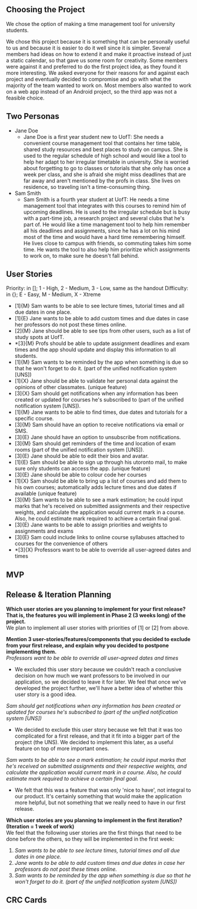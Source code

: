 ## Choosing the Project
We chose the option of making a time management tool for university students.

We chose this project because it is something that can be personally useful to us and because it is easier to do it well since it is simpler. Several members had ideas on how to extend it and make it proactive instead of just a static calendar, so that gave us some room for creativity. Some members were against it and preferred to do the first project idea, as they found it more interesting. We asked everyone for their reasons for and against each project and eventually decided to compromise and go with what the majority of the team wanted to work on. Most members also wanted to work on a web app instead of an Android project, so the third app was not a feasible choice.

## Two Personas
* Jane Doe
  * Jane Doe is a first year student new to UofT: She needs a convenient course management tool that contains her time table, shared study resources and best places to study on campus. She is used to the regular schedule of high school and would like a tool to help her adapt to her irregular timetable in university. She is worried about forgetting to go to classes or tutorials that she only has once a week per class, and she is afraid she might miss deadlines that are far away and aren't mentioned by the profs in class. She lives on residence, so traveling isn't a time-consuming thing.
* Sam Smith
  * Sam Smith is a fourth year student at UofT: He needs a time management tool that integrates with this courses to remind him of upcoming deadlines. He is used to the irregular schedule but is busy with a part-time job, a research project and several clubs that he's part of. He would like a time management tool to help him remember all his deadlines and assignments, since he has a lot on his mind most of the time and would have a hard time remembering himself. He lives close to campus with friends, so commuting takes him some time. He wants the tool to also help him prioritize which assignments to work on, to make sure he doesn't fall behind.

## User Stories
Priority: in []; 1 - High, 2 - Medium, 3 - Low, same as the handout
Difficulty: in {}; E - Easy, M - Medium, X - Xtreme

* [1]{M} Sam wants to be able to see lecture times, tutorial times and all due dates in one place.
* [1]{E} Jane wants to be able to add custom times and due dates in case her professors do not post these times online.
* [2]{M} Jane should be able to see tips from other users, such as a list of study spots at UofT.
* *[3]{M} Profs should be able to update assignment deadlines and exam times and the app should update and display this information to all students.
* [1]{M} Sam wants to be reminded by the app when something is due so that he won't forget to do it. (part of the unified notification system [UNS])
* [1]{X} Jane should be able to validate her personal data against the opinions of other classmates. (unique feature)
* [3]{X} Sam should get notifications when any information has been created or updated for courses he's subscribed to (part of the unified notification system [UNS]).
* [1]{M} Jane wants to be able to find times, due dates and tutorials for a specific course.
* [3]{M} Sam should have an option to receive notifications via email or SMS.
* [3]{E} Jane should have an option to unsubscribe from notifications.
* [3]{M} Sam should get reminders of the time and location of exam rooms (part of the unified notification system [UNS]).
* [3]{E} Jane should be able to edit their bios and avatar.
* [1]{E} Sam should be able to sign up through his utoronto mail, to make sure only students can access the app. (unique feature)
* [3]{E} Jane should be able to colour code her courses
* [1]{X} Sam should be able to bring up a list of courses and add them to his own courses; automatically adds lecture times and due dates if available (unique feature)
* [3]{M} Sam wants to be able to see a mark estimation; he could input marks that he's received on submitted assignments and their respective weights, and calculate the application would current mark in a course. Also, he could estimate mark required to achieve a certain final goal.
* [3]{E} Jane wants to be able to assign priorities and weights to assignments and exams
* [3]{E} Sam could include links to online course syllabuses attached to courses for the convenience of others
* *[3]{X} Professors want to be able to override all user-agreed dates and times


## MVP

## Release & Iteration Planning
**Which user stories are you planning to implement for your first release? That is, the features you will implement in Phase 2 (3 weeks long) of the project.**  
We plan to implement all user stories with priorities of [1] or [2] from above.

**Mention 3 user-stories/features/components that you decided to exclude from your first release, and explain why you decided to postpone implementing them.**  
*Professors want to be able to override all user-agreed dates and times*  
* We excluded this user story because we couldn't reach a conclusive decision on how much we want professors to be involved in our application, so we decided to leave it for later. We feel that once we've developed the project further, we'll have a better idea of whether this user story is a good idea.  

*Sam should get notifications when any information has been created or updated for courses he's subscribed to (part of the unified notification system [UNS])*  
* We decided to exclude this user story because we felt that it was too complicated for a first release, and that it fit into a bigger part of the project (the UNS). We decided to implement this later, as a useful feature on top of more important ones.  

*Sam wants to be able to see a mark estimation; he could input marks that he's received on submitted assignments and their respective weights, and calculate the application would current mark in a course. Also, he could estimate mark required to achieve a certain final goal.*  
* We felt that this was a feature that was only 'nice to have', not integral to our product. It's certainly something that would make the application more helpful, but not something that we really need to have in our first release.


**Which user stories are you planning to implement in the first iteration? (Iteration = 1 week of work)**  
We feel that the following user stories are the first things that need to be done before the others, so they will be implemented in the first week:  
1. *Sam wants to be able to see lecture times, tutorial times and all due dates in one place.*  
2. *Jane wants to be able to add custom times and due dates in case her professors do not post these times online.*  
3. *Sam wants to be reminded by the app when something is due so that he won't forget to do it. (part of the unified notification system [UNS])*

## CRC Cards
